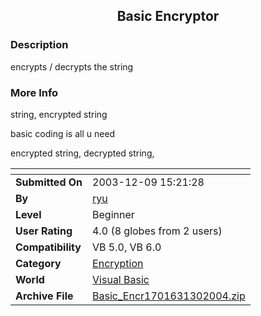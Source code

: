﻿<div align="center">

## Basic Encryptor


</div>

### Description

encrypts / decrypts the string
 
### More Info
 
string, encrypted string

basic coding is all u need

encrypted string, decrypted string,


<span>             |<span>
---                |---
**Submitted On**   |2003-12-09 15:21:28
**By**             |[ryu](https://github.com/Planet-Source-Code/PSCIndex/blob/master/ByAuthor/ryu.md)
**Level**          |Beginner
**User Rating**    |4.0 (8 globes from 2 users)
**Compatibility**  |VB 5\.0, VB 6\.0
**Category**       |[Encryption](https://github.com/Planet-Source-Code/PSCIndex/blob/master/ByCategory/encryption__1-48.md)
**World**          |[Visual Basic](https://github.com/Planet-Source-Code/PSCIndex/blob/master/ByWorld/visual-basic.md)
**Archive File**   |[Basic\_Encr1701631302004\.zip](https://github.com/Planet-Source-Code/ryu-basic-encryptor__1-51125/archive/master.zip)








